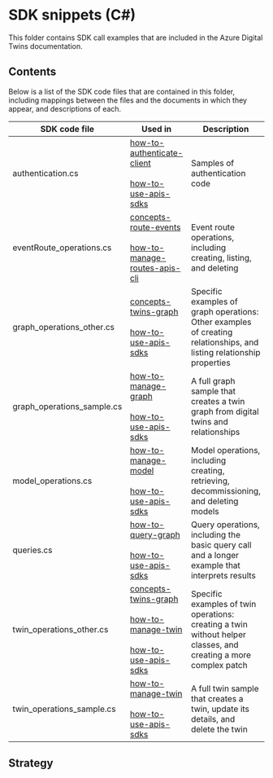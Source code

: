 # SDK snippets (C#)

This folder contains SDK call examples that are included in the Azure Digital Twins documentation.

## Contents

Below is a list of the SDK code files that are contained in this folder, including mappings between the files and the documents in which they appear, and descriptions of each.

| SDK code file | Used in | Description |
| --- | --- | --- |
| authentication.cs | [how-to-authenticate-client](https://docs.microsoft.com/azure/digital-twins/how-to-authenticate-client)<br><br>[how-to-use-apis-sdks](https://docs.microsoft.com/azure/digital-twins/how-to-use-apis-sdks) | Samples of authentication code |
| eventRoute_operations.cs | [concepts-route-events](https://docs.microsoft.com/azure/digital-twins/concepts-route-events)<br><br>[how-to-manage-routes-apis-cli](https://docs.microsoft.com/azure/digital-twins/how-to-manage-routes-apis-cli) | Event route operations, including creating, listing, and deleting |
| graph_operations_other.cs | [concepts-twins-graph](https://docs.microsoft.com/azure/digital-twins/concepts-twins-graph)<br><br>[how-to-use-apis-sdks](https://docs.microsoft.com/azure/digital-twins/how-to-use-apis-sdks) | Specific examples of graph operations: Other examples of creating relationships, and listing relationship properties |
| graph_operations_sample.cs | [how-to-manage-graph](https://docs.microsoft.com/azure/digital-twins/how-to-manage-graph)<br><br>[how-to-use-apis-sdks](https://docs.microsoft.com/azure/digital-twins/how-to-use-apis-sdks) | A full graph sample that creates a twin graph from digital twins and relationships |
| model_operations.cs | [how-to-manage-model](https://docs.microsoft.com/azure/digital-twins/how-to-manage-model)<br><br>[how-to-use-apis-sdks](https://docs.microsoft.com/azure/digital-twins/how-to-use-apis-sdks) | Model operations, including creating, retrieving, decommissioning, and deleting models |
| queries.cs | [how-to-query-graph](https://docs.microsoft.com/azure/digital-twins/how-to-query-graph)<br><br>[how-to-use-apis-sdks](https://docs.microsoft.com/azure/digital-twins/how-to-use-apis-sdks) | Query operations, including the basic query call and a longer example that interprets results |
| twin_operations_other.cs | [concepts-twins-graph](https://docs.microsoft.com/azure/digital-twins/concepts-twins-graph)<br><br>[how-to-manage-twin](https://docs.microsoft.com/azure/digital-twins/how-to-manage-twin)<br><br>[how-to-use-apis-sdks](https://docs.microsoft.com/azure/digital-twins/how-to-use-apis-sdks) | Specific examples of twin operations: creating a twin without helper classes, and creating a more complex patch |
| twin_operations_sample.cs | [how-to-manage-twin](https://docs.microsoft.com/azure/digital-twins/how-to-manage-twin)<br><br>[how-to-use-apis-sdks](https://docs.microsoft.com/azure/digital-twins/how-to-use-apis-sdks) | A full twin sample that creates a twin, update its details, and delete the twin  |

## Strategy
